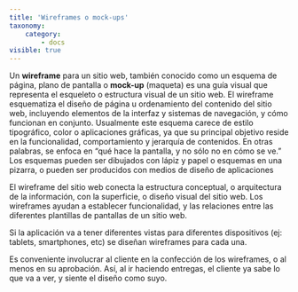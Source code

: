 ```yaml
---
title: 'Wireframes o mock-ups'
taxonomy:
    category:
        - docs
visible: true
---
```


Un **wireframe** para un sitio web, también conocido como un esquema de página, plano de pantalla o **mock-up** (maqueta) es una guía visual
que representa el esqueleto o estructura visual de un sitio web. El wireframe esquematiza el diseño de página u ordenamiento del contenido
del sitio web, incluyendo elementos de la interfaz y sistemas de navegación, y cómo funcionan en conjunto.
Usualmente este esquema carece de estilo tipográfico, color o aplicaciones gráficas, ya que su principal objetivo reside en la funcionalidad,
comportamiento y jerarquía de contenidos. En otras palabras, se enfoca en “qué hace la pantalla, y no sólo no en cómo se ve.” Los esquemas pueden
ser dibujados con lápiz y papel o esquemas en una pizarra, o pueden ser producidos con medios de diseño de aplicaciones

El wireframe del sitio web conecta la estructura conceptual, o arquitectura de la información, con la superficie, o diseño visual del sitio web. Los wireframes ayudan a establecer funcionalidad, y las relaciones entre las diferentes plantillas de pantallas de un sitio web.

Si la aplicación va a tener diferentes vistas para diferentes dispositivos (ej: tablets, smartphones, etc) se diseñan wireframes para cada una.

Es conveniente involucrar al cliente en la confección de los wireframes, o al menos en su aprobación. Así, al ir haciendo entregas, el cliente ya sabe lo que va a ver, y siente el diseño como suyo.




